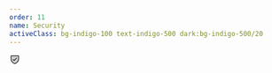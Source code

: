 ```yaml
---
order: 11
name: Security
activeClass: bg-indigo-100 text-indigo-500 dark:bg-indigo-500/20
---
```


<svg xmlns="http://www.w3.org/2000/svg" width="20" height="20" viewBox="0 0 256 256"><g fill="currentColor"><path d="M216 56v58.77c0 84.18-71.31 112.07-85.54 116.8a7.54 7.54 0 0 1-4.92 0C111.31 226.86 40 199 40 114.79V56a8 8 0 0 1 8-8h160a8 8 0 0 1 8 8Z" opacity=".2"/><path d="M208 40H48a16 16 0 0 0-16 16v58.78c0 89.61 75.82 119.34 91 124.39a15.53 15.53 0 0 0 10 0c15.2-5.05 91-34.78 91-124.39V56a16 16 0 0 0-16-16Zm0 74.79c0 78.42-66.35 104.62-80 109.18c-13.53-4.51-80-30.69-80-109.18V56h160ZM82.34 141.66a8 8 0 0 1 11.32-11.32L112 148.68l50.34-50.34a8 8 0 0 1 11.32 11.32l-56 56a8 8 0 0 1-11.32 0Z"/></g></svg>